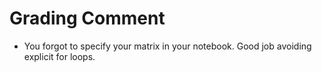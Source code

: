 # Grading Comment

- You forgot to specify your matrix in your notebook. Good job avoiding explicit for loops.
